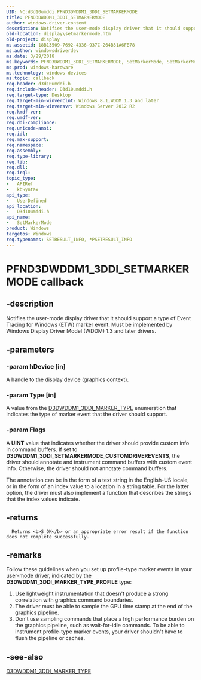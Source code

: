 ```yaml
---
UID: NC:d3d10umddi.PFND3DWDDM1_3DDI_SETMARKERMODE
title: PFND3DWDDM1_3DDI_SETMARKERMODE
author: windows-driver-content
description: Notifies the user-mode display driver that it should support a type of Event Tracing for Windows (ETW) marker event. Must be implemented by Windows Display Driver Model (WDDM) 1.3 and later drivers.
old-location: display\setmarkermode.htm
old-project: display
ms.assetid: 18B13509-7692-4336-937C-264B31A6FB78
ms.author: windowsdriverdev
ms.date: 3/29/2018
ms.keywords: PFND3DWDDM1_3DDI_SETMARKERMODE, SetMarkerMode, SetMarkerMode callback function [Display Devices], d3d10umddi/SetMarkerMode, display.setmarkermode
ms.prod: windows-hardware
ms.technology: windows-devices
ms.topic: callback
req.header: d3d10umddi.h
req.include-header: D3d10umddi.h
req.target-type: Desktop
req.target-min-winverclnt: Windows 8.1,WDDM 1.3 and later
req.target-min-winversvr: Windows Server 2012 R2
req.kmdf-ver: 
req.umdf-ver: 
req.ddi-compliance: 
req.unicode-ansi: 
req.idl: 
req.max-support: 
req.namespace: 
req.assembly: 
req.type-library: 
req.lib: 
req.dll: 
req.irql: 
topic_type:
-	APIRef
-	kbSyntax
api_type:
-	UserDefined
api_location:
-	D3d10umddi.h
api_name:
-	SetMarkerMode
product: Windows
targetos: Windows
req.typenames: SETRESULT_INFO, *PSETRESULT_INFO
---
```


# PFND3DWDDM1_3DDI_SETMARKERMODE callback


## -description


Notifies the user-mode display driver that it should support a type of Event Tracing for Windows (ETW) marker event. Must be implemented by Windows Display Driver Model (WDDM) 1.3 and later drivers.


## -parameters




### -param hDevice [in]

A handle to the display device (graphics context).


### -param Type [in]

A value from the <a href="https://msdn.microsoft.com/library/windows/hardware/dn535968">D3DWDDM1_3DDI_MARKER_TYPE</a> enumeration that indicates the type of marker event  that the driver should support.


### -param Flags

A <b>UINT</b> value that indicates whether the driver should provide custom info in command buffers. If set to <b>D3DWDDM1_3DDI_SETMARKERMODE_CUSTOMDRIVEREVENTS</b>, the driver should annotate and instrument command buffers with custom event info. Otherwise, the driver should not annotate command buffers.

The annotation can be in the form of a text string in the English-US locale, or in the form of an index value to a location in a string table. For the latter option, the driver must also implement a function that describes the strings that the index values indicate.


## -returns




      Returns <b>S_OK</b> or an appropriate error result if the function does not complete successfully.




## -remarks



Follow these guidelines when you set up profile-type marker events in your user-mode driver, indicated by the <b>D3DWDDM1_3DDI_MARKER_TYPE_PROFILE</b> type:

<ol>
<li>Use lightweight instrumentation that doesn't produce a strong correlation with graphics command boundaries.</li>
<li>The driver must be able to sample the GPU time stamp at the end of the graphics pipeline.</li>
<li>Don't use sampling commands that place a high performance burden on the graphics pipeline, such as wait-for-idle commands. To be able to instrument profile-type marker events, your driver shouldn't have to flush the pipeline or caches.</li>
</ol>



## -see-also




<a href="https://msdn.microsoft.com/library/windows/hardware/dn535968">D3DWDDM1_3DDI_MARKER_TYPE</a>
 

 

